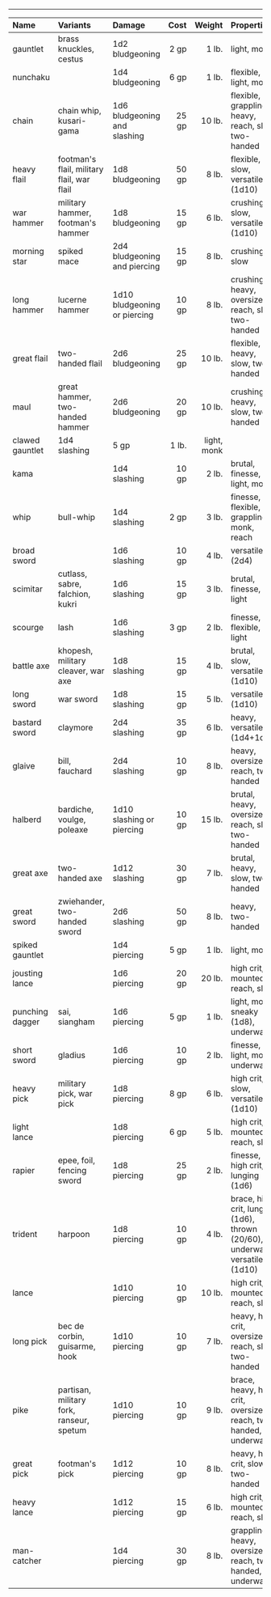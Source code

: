 ___
| Name | Variants | Damage | Cost | Weight | Properties |
|:-|:-|:-|-:|-:|:-|
| gauntlet | brass knuckles, cestus | 1d2 bludgeoning | 2 gp | 1 lb. | light, monk |
| nunchaku | | 1d4 bludgeoning | 6 gp | 1 lb. | flexible, light, monk |
| chain | chain whip, kusari-gama | 1d6 bludgeoning and slashing | 25 gp | 10 lb. | flexible, grappling, heavy, reach, slow, two-handed |
| heavy flail | footman's flail, military flail, war flail | 1d8 bludgeoning | 50 gp | 8 lb. | flexible, slow, versatile (1d10)
| war hammer | military hammer, footman's hammer | 1d8 bludgeoning | 15 gp | 6 lb. | crushing, slow, versatile (1d10) |
| morning star | spiked mace | 2d4 bludgeoning and piercing | 15 gp | 8 lb. | crushing, slow |
| long hammer | lucerne hammer | 1d10 bludgeoning or piercing | 10 gp | 8 lb. | crushing, heavy, oversized, reach, slow, two-handed |
| great flail | two-handed flail | 2d6 bludgeoning | 25 gp | 10 lb. | flexible, heavy, slow, two-handed |
| maul| great hammer, two-handed hammer | 2d6 bludgeoning | 20 gp | 10 lb. | crushing, heavy, slow, two-handed |
| clawed gauntlet | 1d4 slashing | 5 gp | 1 lb. | light, monk |
| kama | | 1d4 slashing | 10 gp | 2 lb. | brutal, finesse, light, monk |
| whip | bull-whip | 1d4 slashing | 2 gp | 3 lb. | finesse, flexible, grappling, monk, reach |
| broad sword | | 1d6 slashing | 10 gp | 4 lb. | versatile (2d4) |
| scimitar | cutlass, sabre, falchion, kukri | 1d6 slashing | 15 gp | 3 lb. | brutal, finesse, light |
| scourge | lash | 1d6 slashing | 3 gp | 2 lb. | finesse, flexible, light |
| battle axe | khopesh, military cleaver, war axe | 1d8 slashing | 15 gp | 4 lb. | brutal, slow, versatile (1d10) |
| long sword | war sword | 1d8 slashing | 15 gp | 5 lb. | versatile (1d10) |
| bastard sword | claymore | 2d4 slashing | 35 gp | 6 lb. | heavy, versatile (1d4+1d6) |
| glaive | bill, fauchard | 2d4 slashing | 10 gp | 8 lb. | heavy, oversized, reach, two-handed |
| halberd | bardiche, voulge, poleaxe | 1d10 slashing or piercing | 10 gp | 15 lb. | brutal, heavy, oversized, reach, slow, two-handed |
| great axe | two-handed axe | 1d12 slashing | 30 gp | 7 lb. | brutal, heavy, slow, two-handed |
| great sword | zwiehander, two-handed sword | 2d6 slashing | 50 gp | 8 lb. | heavy, two-handed |
| spiked gauntlet | | 1d4 piercing | 5 gp | 1 lb. | light, monk |
| jousting lance | | 1d6 piercing | 20 gp | 20 lb. | high crit, mounted, reach, slow |
| punching dagger | sai, siangham | 1d6 piercing | 5 gp | 1 lb. | light, monk, sneaky (1d8), underwater |
| short sword | gladius | 1d6 piercing | 10 gp | 2 lb. | finesse, light, monk, underwater |
| heavy pick | military pick, war pick | 1d8 piercing | 8 gp | 6 lb. | high crit, slow, versatile (1d10) |
| light lance | | 1d8 piercing | 6 gp | 5 lb. | high crit, mounted, reach, slow |
| rapier | epee, foil, fencing sword | 1d8 piercing | 25 gp | 2 lb. | finesse, high crit, lunging (1d6) |
| trident | harpoon | 1d8 piercing | 10 gp | 4 lb. | brace, high crit, lunging (1d6), thrown (20/60), underwater, versatile (1d10) |
| lance | | 1d10 piercing | 10 gp | 10 lb. | high crit, mounted, reach, slow |
| long pick | bec de corbin, guisarme, hook | 1d10 piercing | 10 gp | 7 lb. | heavy, high crit, oversized, reach, slow, two-handed |
| pike | partisan, military fork, ranseur, spetum | 1d10 piercing | 10 gp | 9 lb. | brace, heavy, high crit, oversized, reach, two-handed, underwater |
| great pick | footman's pick | 1d12 piercing | 10 gp | 8 lb. | heavy, high crit, slow, two-handed |
| heavy lance | | 1d12 piercing | 15 gp | 6 lb. | high crit, mounted, reach, slow |
| man-catcher | | 1d4 piercing | 30 gp | 8 lb. | grappling, heavy, oversized, reach, two-handed, underwater |
